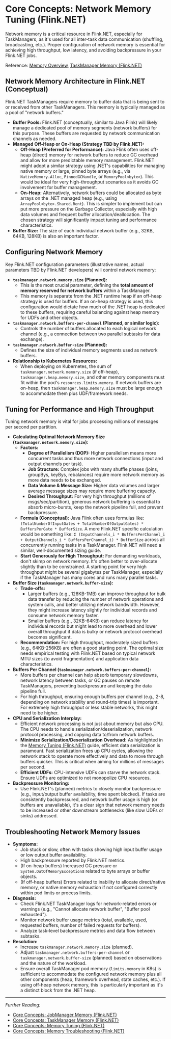 # Core Concepts: Network Memory Tuning (Flink.NET)

Network memory is a critical resource in Flink.NET, especially for TaskManagers, as it's used for all inter-task data communication (shuffling, broadcasting, etc.). Proper configuration of network memory is essential for achieving high throughput, low latency, and avoiding backpressure in your Flink.NET jobs.

Reference: [Memory Overview](./Core-Concepts-Memory-Overview.md), [TaskManager Memory (Flink.NET)](./Core-Concepts-Memory-TaskManager.md)

## Network Memory Architecture in Flink.NET (Conceptual)

Flink.NET TaskManagers require memory to buffer data that is being sent to or received from other TaskManagers. This memory is typically managed as a pool of "network buffers."

*   **Buffer Pools:** Flink.NET (conceptually, similar to Java Flink) will likely manage a dedicated pool of memory segments (network buffers) for this purpose. These buffers are requested by network communication channels as needed.
*   **Managed Off-Heap or On-Heap (Strategy TBD by Flink.NET):**
    *   **Off-Heap (Preferred for Performance):** Java Flink often uses off-heap (direct) memory for network buffers to reduce GC overhead and allow for more predictable memory management. Flink.NET might adopt a similar strategy using .NET's capabilities for managing native memory or large, pinned byte arrays (e.g., via `NativeMemory.Alloc`, `PinnedGCHandle`, or `MemoryPool<byte>`). This would be ideal for very high-throughput scenarios as it avoids GC involvement for buffer management.
    *   **On-Heap:** Alternatively, network buffers could be allocated as byte arrays on the .NET managed heap (e.g., using `ArrayPool<byte>.Shared.Rent`). This is simpler to implement but can put more pressure on the Garbage Collector, especially with high data volumes and frequent buffer allocation/deallocation. The chosen strategy will significantly impact tuning and performance characteristics.
*   **Buffer Size:** The size of each individual network buffer (e.g., 32KB, 64KB, 128KB) is also an important factor.

## Configuring Network Memory

Key Flink.NET configuration parameters (illustrative names, actual parameters TBD by Flink.NET developers) will control network memory:

*   **`taskmanager.network.memory.size` (Planned):**
    *   This is the most crucial parameter, defining the **total amount of memory reserved for network buffers** within a TaskManager.
    *   This memory is separate from the .NET runtime heap if an off-heap strategy is used for buffers. If an on-heap strategy is used, this configuration would dictate how much of the .NET heap is dedicated to these buffers, requiring careful balancing against heap memory for UDFs and other objects.
*   **`taskmanager.network.buffers-per-channel` (Planned, or similar logic):**
    *   Controls the number of buffers allocated to each logical network channel (e.g., a connection between two parallel subtasks for data exchange).
*   **`taskmanager.network.buffer-size` (Planned):**
    *   Defines the size of individual memory segments used as network buffers.
*   **Relationship to Kubernetes Resources:**
    *   When deploying on Kubernetes, the sum of `taskmanager.network.memory.size` (if off-heap), `taskmanager.heap.memory.size`, and other memory components must fit within the pod's `resources.limits.memory`. If network buffers are on-heap, then `taskmanager.heap.memory.size` must be large enough to accommodate them plus UDF/framework needs.

## Tuning for Performance and High Throughput

Tuning network memory is vital for jobs processing millions of messages per second per partition.

*   **Calculating Optimal Network Memory Size (`taskmanager.network.memory.size`):**
    *   **Factors:**
        *   **Degree of Parallelism (DOP):** Higher parallelism means more concurrent tasks and thus more network connections (input and output channels per task).
        *   **Job Structure:** Complex jobs with many shuffle phases (joins, groupBys, keyBys, rebalances) require more network memory as more data needs to be exchanged.
        *   **Data Volume & Message Size:** Higher data volumes and larger average message sizes may require more buffering capacity.
        *   **Desired Throughput:** For very high throughput (millions of msgs/sec/partition), generous network buffering is essential to absorb micro-bursts, keep the network pipeline full, and prevent backpressure.
    *   **Formula (Conceptual):** Java Flink often uses formulas like:
        `(TotalNumberOfInputGates + TotalNumberOfOutputGates) * BuffersPerGate * BufferSize`.
        A more Flink.NET specific calculation would be something like:
        `Σ (InputChannels_i * BuffersPerChannel_i + OutputChannels_i * BuffersPerChannel_i) * BufferSize` across all concurrently running tasks in a TaskManager. Flink.NET will need a similar, well-documented sizing guide.
    *   **Start Generously for High Throughput:** For demanding workloads, don't skimp on network memory. It's often better to over-allocate slightly than to be constrained. A starting point for very high throughput might be several gigabytes per TaskManager, especially if the TaskManager has many cores and runs many parallel tasks.
*   **Buffer Size (`taskmanager.network.buffer-size`):**
    *   **Trade-offs:**
        *   Larger buffers (e.g., 128KB-1MB) can improve throughput for bulk data transfer by reducing the number of network operations and system calls, and better utilizing network bandwidth. However, they might increase latency slightly for individual records and consume network memory faster.
        *   Smaller buffers (e.g., 32KB-64KB) can reduce latency for individual records but might lead to more overhead and lower overall throughput if data is bulky or network protocol overhead becomes significant.
    *   **Recommendation:** For high throughput, moderately sized buffers (e.g., 64KB-256KB) are often a good starting point. The optimal size needs empirical testing with Flink.NET based on typical network MTU sizes (to avoid fragmentation) and application data characteristics.
*   **Buffers Per Channel (`taskmanager.network.buffers-per-channel`):**
    *   More buffers per channel can help absorb temporary slowdowns, network latency between tasks, or GC pauses on remote TaskManagers, preventing backpressure and keeping the data pipeline full.
    *   For high throughput, ensuring enough buffers per channel (e.g., 2-8, depending on network stability and round-trip times) is important. For extremely high throughput or less stable networks, this might need to be higher.
*   **CPU and Serialization Interplay:**
    *   Efficient network processing is not just about memory but also CPU. The CPU needs to handle serialization/deserialization, network protocol processing, and copying data to/from network buffers.
    *   **Minimize Serialization/Deserialization Overhead:** As highlighted in the [Memory Tuning (Flink.NET)](./Core-Concepts-Memory-Tuning.md) guide, efficient data serialization is paramount. Fast serialization frees up CPU cycles, allowing the network stack to operate more effectively and data to move through buffers quicker. This is critical when aiming for millions of messages per second.
    *   **Efficient UDFs:** CPU-intensive UDFs can starve the network stack. Ensure UDFs are optimized to not monopolize CPU resources.
*   **Backpressure Monitoring:**
    *   Use Flink.NET's (planned) metrics to closely monitor backpressure (e.g., input/output buffer availability, time spent blocked). If tasks are consistently backpressured, and network buffer usage is high (or buffers are unavailable), it's a clear sign that network memory needs to be increased or other downstream bottlenecks (like slow UDFs or sinks) addressed.

## Troubleshooting Network Memory Issues

*   **Symptoms:**
    *   Job stuck or slow, often with tasks showing high input buffer usage or low output buffer availability.
    *   High backpressure reported by Flink.NET metrics.
    *   (If on-heap buffers) Increased GC pressure or `System.OutOfMemoryException`s related to byte arrays or buffer objects.
    *   (If off-heap buffers) Errors related to inability to allocate direct/native memory, or native memory exhaustion if not configured correctly within pod limits or process limits.
*   **Diagnosis:**
    *   Check Flink.NET TaskManager logs for network-related errors or warnings (e.g., "Cannot allocate network buffer", "Buffer pool exhausted").
    *   Monitor network buffer usage metrics (total, available, used, requested buffers, number of failed requests for buffers).
    *   Analyze task-level backpressure metrics and data flow between subtasks.
*   **Resolution:**
    *   Increase `taskmanager.network.memory.size` (planned).
    *   Adjust `taskmanager.network.buffers-per-channel` or `taskmanager.network.buffer-size` (planned) based on observations and the nature of the workload.
    *   Ensure overall TaskManager pod memory (`limits.memory` in K8s) is sufficient to accommodate the configured network memory plus all other components (heap, framework overhead, state caches, etc.). If using off-heap network memory, this is particularly important as it's a distinct block from the .NET heap.

---

*Further Reading:*
*   [Core Concepts: JobManager Memory (Flink.NET)](./Core-Concepts-Memory-JobManager.md)
*   [Core Concepts: TaskManager Memory (Flink.NET)](./Core-Concepts-Memory-TaskManager.md)
*   [Core Concepts: Memory Tuning (Flink.NET)](./Core-Concepts-Memory-Tuning.md)
*   [Core Concepts: Memory Troubleshooting (Flink.NET)](./Core-Concepts-Memory-Troubleshooting.md)
